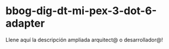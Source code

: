 # bbog-dig-dt-mi-pex-3-dot-6-adapter
Llene aquí la descripción ampliada arquitect@ o desarrollador@!


